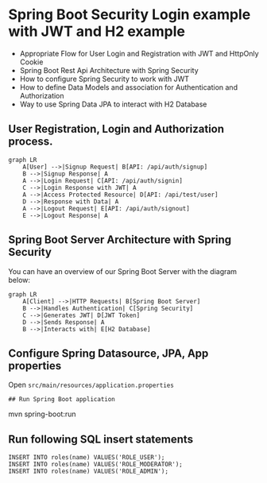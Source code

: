 # Spring Boot Security Login example with JWT and H2 example

- Appropriate Flow for User Login and Registration with JWT and HttpOnly Cookie
- Spring Boot Rest Api Architecture with Spring Security
- How to configure Spring Security to work with JWT
- How to define Data Models and association for Authentication and Authorization
- Way to use Spring Data JPA to interact with H2 Database

## User Registration, Login and Authorization process.

```mermaid
graph LR
    A[User] -->|Signup Request| B[API: /api/auth/signup]
    B -->|Signup Response| A
    A -->|Login Request| C[API: /api/auth/signin]
    C -->|Login Response with JWT| A
    A -->|Access Protected Resource| D[API: /api/test/user]
    D -->|Response with Data| A
    A -->|Logout Request| E[API: /api/auth/signout]
    E -->|Logout Response| A
```

## Spring Boot Server Architecture with Spring Security
You can have an overview of our Spring Boot Server with the diagram below:

```mermaid
graph LR
    A[Client] -->|HTTP Requests| B[Spring Boot Server]
    B -->|Handles Authentication| C[Spring Security]
    C -->|Generates JWT| D[JWT Token]
    D -->|Sends Response| A
    B -->|Interacts with| E[H2 Database]
```



## Configure Spring Datasource, JPA, App properties
Open `src/main/resources/application.properties`

```
## Run Spring Boot application
```
mvn spring-boot:run


## Run following SQL insert statements
```
INSERT INTO roles(name) VALUES('ROLE_USER');
INSERT INTO roles(name) VALUES('ROLE_MODERATOR');
INSERT INTO roles(name) VALUES('ROLE_ADMIN');

